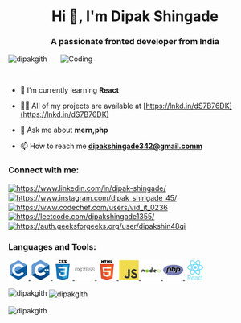 <h1 align="center">Hi 👋, I'm Dipak Shingade</h1>
<h3 align="center">A passionate fronted developer from India</h3>
<img align="right" alt="Coding" width="400" src="https://t4.ftcdn.net/jpg/01/35/92/85/240_F_135928597_xU5EzKq6vpOeXPX5vsbI48zfVVkSRlrF.jpg">


<p align="left"> <img src="https://komarev.com/ghpvc/?username=dipakgith&label=Profile%20views&color=0e75b6&style=flat" alt="dipakgith" /> </p>

<p align="left"> <a href="https://twitter.com/" target="blank"><img src="https://img.shields.io/twitter/follow/?logo=twitter&style=for-the-badge" alt="" /></a> </p>

- 🌱 I’m currently learning **React**

- 👨‍💻 All of my projects are available at [https://lnkd.in/dS7B76DK](https://lnkd.in/dS7B76DK)

- 💬 Ask me about **mern,php**

- 📫 How to reach me **dipakshingade342@gmail.comm**

<h3 align="left">Connect with me:</h3>
<p align="left">
<a href="https://linkedin.com/in/https://www.linkedin.com/in/dipak-shingade/" target="blank"><img align="center" src="https://raw.githubusercontent.com/rahuldkjain/github-profile-readme-generator/master/src/images/icons/Social/linked-in-alt.svg" alt="https://www.linkedin.com/in/dipak-shingade/" height="30" width="40" /></a>
<a href="https://instagram.com/https://www.instagram.com/dipak_shingade_45/" target="blank"><img align="center" src="https://raw.githubusercontent.com/rahuldkjain/github-profile-readme-generator/master/src/images/icons/Social/instagram.svg" alt="https://www.instagram.com/dipak_shingade_45/" height="30" width="40" /></a>
<a href="https://www.codechef.com/users/https://www.codechef.com/users/vid_it_0236" target="blank"><img align="center" src="https://cdn.jsdelivr.net/npm/simple-icons@3.1.0/icons/codechef.svg" alt="https://www.codechef.com/users/vid_it_0236" height="30" width="40" /></a>
<a href="https://www.leetcode.com/https://leetcode.com/dipakshingade1355/" target="blank"><img align="center" src="https://raw.githubusercontent.com/rahuldkjain/github-profile-readme-generator/master/src/images/icons/Social/leet-code.svg" alt="https://leetcode.com/dipakshingade1355/" height="30" width="40" /></a>
<a href="https://auth.geeksforgeeks.org/user/https://auth.geeksforgeeks.org/user/dipakshin48qi" target="blank"><img align="center" src="https://raw.githubusercontent.com/rahuldkjain/github-profile-readme-generator/master/src/images/icons/Social/geeks-for-geeks.svg" alt="https://auth.geeksforgeeks.org/user/dipakshin48qi" height="30" width="40" /></a>
</p>

<h3 align="left">Languages and Tools:</h3>
<p align="left"> <a href="https://www.cprogramming.com/" target="_blank" rel="noreferrer"> <img src="https://raw.githubusercontent.com/devicons/devicon/master/icons/c/c-original.svg" alt="c" width="40" height="40"/> </a> <a href="https://www.w3schools.com/cpp/" target="_blank" rel="noreferrer"> <img src="https://raw.githubusercontent.com/devicons/devicon/master/icons/cplusplus/cplusplus-original.svg" alt="cplusplus" width="40" height="40"/> </a> <a href="https://www.w3schools.com/css/" target="_blank" rel="noreferrer"> <img src="https://raw.githubusercontent.com/devicons/devicon/master/icons/css3/css3-original-wordmark.svg" alt="css3" width="40" height="40"/> </a> <a href="https://expressjs.com" target="_blank" rel="noreferrer"> <img src="https://raw.githubusercontent.com/devicons/devicon/master/icons/express/express-original-wordmark.svg" alt="express" width="40" height="40"/> </a> <a href="https://www.w3.org/html/" target="_blank" rel="noreferrer"> <img src="https://raw.githubusercontent.com/devicons/devicon/master/icons/html5/html5-original-wordmark.svg" alt="html5" width="40" height="40"/> </a> <a href="https://developer.mozilla.org/en-US/docs/Web/JavaScript" target="_blank" rel="noreferrer"> <img src="https://raw.githubusercontent.com/devicons/devicon/master/icons/javascript/javascript-original.svg" alt="javascript" width="40" height="40"/> </a> <a href="https://nodejs.org" target="_blank" rel="noreferrer"> <img src="https://raw.githubusercontent.com/devicons/devicon/master/icons/nodejs/nodejs-original-wordmark.svg" alt="nodejs" width="40" height="40"/> </a> <a href="https://www.php.net" target="_blank" rel="noreferrer"> <img src="https://raw.githubusercontent.com/devicons/devicon/master/icons/php/php-original.svg" alt="php" width="40" height="40"/> </a> <a href="https://reactjs.org/" target="_blank" rel="noreferrer"> <img src="https://raw.githubusercontent.com/devicons/devicon/master/icons/react/react-original-wordmark.svg" alt="react" width="40" height="40"/> </a> </p>

<p><img align="left" src="https://github-readme-stats.vercel.app/api/top-langs?username=dipakgith&show_icons=true&locale=en&layout=compact" alt="dipakgith" /></p>

<p>&nbsp;<img align="center" src="https://github-readme-stats.vercel.app/api?username=dipakgith&show_icons=true&locale=en" alt="dipakgith" /></p>

<p><img align="center" src="https://github-readme-streak-stats.herokuapp.com/?user=dipakgith&" alt="dipakgith" /></p>
